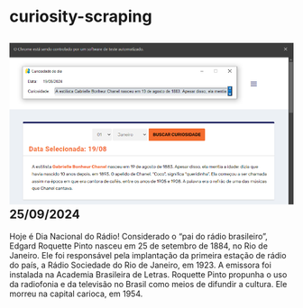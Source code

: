 # curiosity-scraping
![Budget](./execucao.png)
25/09/2024
-
Hoje é Dia Nacional do Rádio! Considerado o “pai do rádio brasileiro”, Edgard Roquette Pinto nasceu em 25 de setembro de 1884, no Rio de Janeiro. Ele foi responsável pela implantação da primeira estação de rádio do país, a Rádio Sociedade do Rio de Janeiro, em 1923. A emissora foi instalada na Academia Brasileira de Letras. Roquette Pinto propunha o uso da radiofonia e da televisão no Brasil como meios de difundir a cultura. Ele morreu na capital carioca, em 1954.
